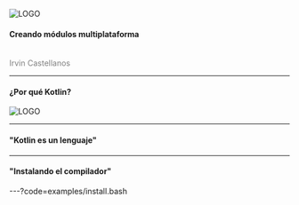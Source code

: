 ![LOGO](https://kotlinlang.org/assets/images/twitter-card/kotlin_800x320.png)

#### Creando módulos multiplataforma
<br>
<span style="color:gray">Irvin Castellanos</span>

---
#### ¿Por qué Kotlin?

![LOGO](https://preview.ibb.co/eq09j5/Meme_Perrito2.jpg)

---

#### "Kotlin es un lenguaje"

---

#### "Instalando el compilador"

---?code=examples/install.bash